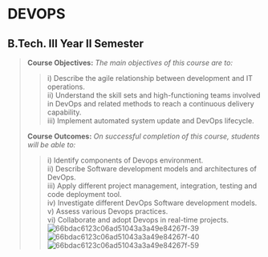 # DEVOPS
## B.Tech. III Year II Semester
</hr>

> <b>Course Objectives:</b> <i>The main objectives of this course are to:</i><br/>
>> i) Describe the agile relationship between development and IT operations.<br/>
>> ii) Understand the skill sets and high-functioning teams involved in DevOps and related methods to reach a continuous delivery capability.<br/>
>> iii) Implement automated system update and DevOps lifecycle.<br/>
>
> <b>Course Outcomes:</b><i> On successful completion of this course, students will be able to:</i><br/>
>> i) Identify components of Devops environment.<br/>
>> ii) Describe Software development models and architectures of DevOps.<br/>
>> iii) Apply different project management, integration, testing and code deployment tool.<br/>
>> iv) Investigate different DevOps Software development models.<br/>
>> v) Assess various Devops practices.<br/>
>> vi) Collaborate and adopt Devops in real-time projects.<br/>
![66bdac6123c06ad51043a3a49e84267f-39](https://github.com/get002/Devops_csmbc/assets/96179184/328d43a4-4468-4717-b799-52c2bd5fcab8)
![66bdac6123c06ad51043a3a49e84267f-40](https://github.com/get002/Devops_csmbc/assets/96179184/46799ef5-e663-4293-9b9f-39a5615b026d)
![66bdac6123c06ad51043a3a49e84267f-59](https://github.com/get002/Devops_csmbc/assets/96179184/8b5940fa-9d0c-4694-8b57-433e68638fdf)

